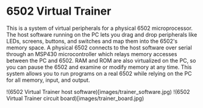 # 6502 Virtual Trainer
This is a system of virtual peripherals for a physical 6502 microprocessor. The host software running on the PC lets you drag and drop peripherals like LEDs, screens, buttons, and switches and map them into the 6502's memory space. A physical 6502 connects to the host software over serial through an MSP430 microcontroller which relays memory accesses between the PC and 6502. RAM and ROM are also virtualized on the PC, so you can pause the 6502 and examine or modify memory at any time. This system allows you to run programs on a real 6502 while relying on the PC for all memory, input, and output.

!(6502 Virtual Trainer host software)[images/trainer_software.jpg)
!(6502 Virtual Trainer circuit board)[images/trainer_board.jpg)
